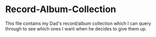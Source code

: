 # Record-Album-Collection
This file contains my Dad's record/album collection which I can query through to see which ones I want when he decides to give them up.
